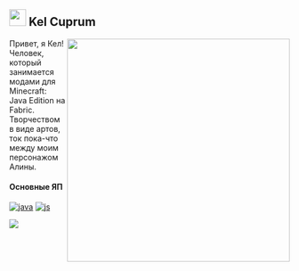 <h2><img src="https://kelcuprum.ru/assets/icon.svg" width="30pt"> Kel Cuprum</h2><img src="https://wf.kelcu.ru/other/profile/oi.png" align="right" height="400pt"/>
Привет, я Кел!<br>
Человек, который занимается модами для Minecraft: Java Edition на Fabric.<br>
Творчеством в виде артов, ток пока-что между моим персонажом Алины.

#### Основные ЯП
[![java](https://wf.kelcu.ru/kel-budges/profile/java.svg)](https://adoptium.net)
[![js](https://wf.kelcu.ru/kel-budges/profile/script.svg)](https://nodejs.org/)

<img src="https://weather.andcool.ru/api?place=Peterhof&timezone=gmt3&language=ru">

  
